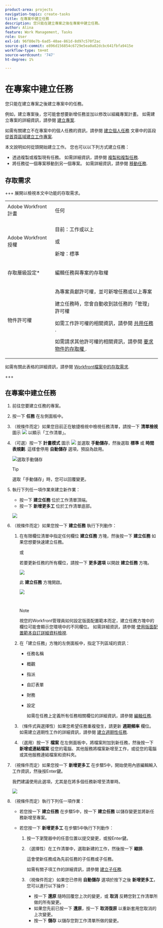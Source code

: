 ```yaml
---
product-area: projects
navigation-topic: create-tasks
title: 在專案中建立任務
description: 您只能在建立專案之後在專案中建立任務。
author: Alina
feature: Work Management, Tasks
role: User
exl-id: 96f80e7b-6ad5-40ae-861d-8d97c570f2ac
source-git-commit: e896d156854c6729e5ea0a82dcbc641fbfa9415e
workflow-type: tm+mt
source-wordcount: '747'
ht-degree: 1%

---
```


# 在專案中建立任務

<!-- Audited: 1/2024 -->

您只能在建立專案之後建立專案中的任務。

例如，建立專案後，您可能會想要新增任務並加以修改以組織專案計畫。 如需建立專案的詳細資訊，請參閱 [建立專案](../../../manage-work/projects/create-projects/create-project.md).

如需有關建立不在專案中的個人任務的資訊，請參閱 [建立個人任務](../../../workfront-basics/using-home/using-the-home-area/create-work-items-in-home.md#create-a-personal-task) 文章中的區段 [從首頁區域建立工作專案](../../../workfront-basics/using-home/using-the-home-area/create-work-items-in-home.md).

本文說明如何從頭開始建立工作。 您也可以以下列方式建立任務：

* 透過複製或複製現有任務。 如需詳細資訊，請參閱 [複製和複製任務](../../../manage-work/tasks/manage-tasks/copy-and-duplicate-tasks.md).
* 將任務從一個專案移動到另一個專案。 如需詳細資訊，請參閱 [移動任務](../../../manage-work/tasks/manage-tasks/move-tasks.md).

## 存取需求

+++ 展開以檢視本文中功能的存取需求。

<table style="table-layout:auto"> 
 <col> 
 <col> 
 <tbody> 
  <tr> 
   <td role="rowheader">Adobe Workfront計畫</td> 
   <td> <p>任何</p> </td> 
  </tr> 
  <tr> 
   <td role="rowheader"> <p role="rowheader">Adobe Workfront授權</p> </td> 
   <td><p>目前：工作或以上</p> 
   或
   <p>新增：標準</p> </td> 
  </tr> 
  <tr> 
   <td role="rowheader">存取層級設定*</td> 
   <td> <p>編輯任務與專案的存取權</p></td> 
  </tr> 
  <tr> 
   <td role="rowheader">物件許可權</td> 
   <td> <p>為專案貢獻許可權，並可新增任務或以上專案</p> <p>建立任務時，您會自動收到該任務的「管理」許可權</p> <p> 如需工作許可權的相關資訊，請參閱 <a href="../../../workfront-basics/grant-and-request-access-to-objects/share-a-task.md" class="MCXref xref">共用任務 </a>. </p> <p>如需請求其他許可權的相關資訊，請參閱 <a href="../../../workfront-basics/grant-and-request-access-to-objects/request-access.md" class="MCXref xref">要求物件的存取權 </a>.</p> </td> 
  </tr> 
 </tbody> 
</table>

如需有關此表格的詳細資訊，請參閱 [Workfront檔案中的存取需求](/help/quicksilver/administration-and-setup/add-users/access-levels-and-object-permissions/access-level-requirements-in-documentation.md).

+++

## 在專案中建立任務

1. 前往您要建立任務的專案。
1. 按一下 **任務** 在左側面板中。
1. （視條件而定）如果您目前正在敏捷檢視中檢視任務清單，請按一下 **清單檢視** 圖示 ![](assets/list-view-in-agile-view-for-tasks.png) 以顯示「工作清單」。
1. （可選）按一下 **計畫模式** 圖示 ![](assets/nwe-plan-mode-icon-task-list.png) 並選取 **手動儲存**，然後選取 **標準** 或 **時間表規劃**. 這樣會停用 **自動儲存** 選項，預設為啟用。

   ![選取手動儲存](assets/manual-save-option.png)

   >[!TIP]
   >
   >選取「手動儲存」時，您可以回覆變更。

1. 執行下列任一項作業來建立新作業：

   * 按一下 **建立任務** 位於工作清單頂端。
   * 按一下 **新增更多工** 位於工作清單底部。

   ![](assets/qs-new-task-or-add-task-buttons-in-list-highlighted-350x242.png)

1. （視條件而定）如果您按一下 **建立任務** 執行下列動作：

   1. 在有限欄位清單中指定任何欄位 **建立任務** 方塊，然後按一下 **建立任務** 如果您想要快速建立任務。

      或

      若要更新任務的所有欄位，請按一下 **更多選項** 以開啟 **建立任務** 方塊。

      ![](assets/nwe-create-task-small-screen-350x272.png)

      此 **建立任務** 方塊開啟。

      ![](assets/create-task-larger-box-nwe-350x244.png)

       

      >[!NOTE]
      >
      >視您的Workfront管理員如何設定版面配置範本而定，建立任務方塊中的欄位可能會顯示您環境中的不同欄位。 如需詳細資訊，請參閱 [使用版面配置範本自訂詳細資料檢視](../../../administration-and-setup/customize-workfront/use-layout-templates/customize-details-view-layout-template.md).

   1. 在「建立任務」方塊的左側面板中，指定下列區域的資訊：

      * 任務名稱
      * 概觀
      * 指派
      * 自訂表單
      * 財務
      * 設定

        如需在任務上定義所有任務相關欄位的詳細資訊，請參閱 [編輯任務](../../../manage-work/tasks/manage-tasks/edit-tasks.md).

   1. （條件式與選擇性）如果您希望任務重複發生，請更新 **週期頻率** 欄位。 如需建立週期性工作的詳細資訊，請參閱 [建立週期性任務](../../../manage-work/tasks/create-tasks/create-recurring-tasks.md).
   1. （選用）按一下 **檔案** 在左側面板中，將檔案附加到新任務，然後按一下 **新增或連結檔案** 從您的電腦、其他服務將檔案新增至工作，或從您的電腦或其他服務連結檔案和資料夾。

1. （視條件而定）如果您按一下 **新增更多工** 在步驟5中，開始使用內嵌編輯輸入工作資訊，然後按Enter鍵。

   <!--
   <p data-mc-conditions="QuicksilverOrClassic.Draft mode">(NOTE: ensure this stays accurate)</p>
   -->

   我們建議使用此選項，尤其是在將多個任務新增至清單時。

   ![](assets/add-more-tasks-inline.png)

1. （視條件而定）執行下列任一項作業：

   * 若您按一下 **建立任務** 在步驟5中，按一下 **建立任務** 以儲存變更並將新任務新增至專案。

     <!--   
     <p data-mc-conditions="QuicksilverOrClassic.Draft mode">(NOTE: is this step still right?)</p>   
     -->

   * 若您按一下 **新增更多工** 在步驟5中執行下列動作：

     <!--   
     <p data-mc-conditions="QuicksilverOrClassic.Draft mode">(NOTE: is this step still right?) </p>   
     -->

      1. 按一下瀏覽器中的任意位置以提交變更，或按Enter鍵。
      1. （選擇性）在工作清單中，選取新建的工作，然後按一下 **縮排**.

         這會使新任務成為先前任務的子任務或子任務。

         如需有關子項工作的詳細資訊，請參閱 [建立子任務](/help/quicksilver/manage-work/tasks/create-tasks/create-subtasks.md).

      1. （視條件而定）如果您已停用 **自動儲存** 選項於按下之後 **新增更多工**，您可以進行以下操作：

         * 按一下 **還原** 隨時回覆您上次的變更，或 **取消** 反轉您對工作清單所做的所有變更。
         * 如果您先前已按一下 **還原**，按一下 **取消復原** 以重新套用您取消的上次變更。
         * 按一下 **儲存** 以儲存您對工作清單所做的變更。
